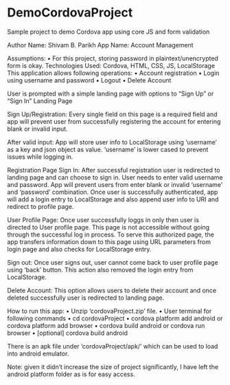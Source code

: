 # DemoCordovaProject
Sample project to demo Cordova app using core JS and form validation

Author Name: Shivam B. Parikh
App Name: Account Management

Assumptions:
• For this project, storing password in plaintext/unencrypted form is okay.
Technologies Used: Cordova, HTML, CSS, JS, LocalStorage
This application allows following operations:
• Account registration
• Login using username and password
• Logout
• Delete Account

User is prompted with a simple landing page with options to “Sign Up” or “Sign In”
Landing Page

Sign Up/Registration:
Every single field on this page is a required field and app will prevent user from successfully registering the account for entering blank or invalid input.

After valid input:
App will store user info to LocalStorage using ‘username’ as a key and json object as value. ‘username’ is lower cased to prevent issues while logging in. 

Registration Page Sign In:
After successful registration user is redirected to landing page and can choose to sign in. User needs to enter valid username and password. App will prevent users from enter blank or invalid ‘username’ and ‘password’ combination. Once user is successfully authenticated, app will add a login entry to LocalStorage and also append user info to URI and redirect to profile page.

User Profile Page:
Once user successfully loggs in only then user is directed to User profile page. This page is not accessible without going through the successful log in process. To serve this authorized page, the app transfers information down to this page using URL parameters from login page and also checks for LocalStorage entry.

Sign out:
Once user signs out, user cannot come back to user profile page using ‘back’ button. This action also removed the login entry from LocalStorage.

Delete Account:
This option allows users to delete their account and once deleted successfully user is redirected to landing page.

How to run this app:
• Unzip ‘cordovaProject.zip’ file.
• User terminal for following commands
• cd cordovaProject
• cordova platform add android or cordova platform add browser
• cordova build android or cordova run browser
• [optional] cordova build android

There is an apk file under ‘cordovaProject/apk/’ which can be used to load into android emulator.

Note: given it didn’t increase the size of project significantly, I have left the android platform folder as is for easy access.
